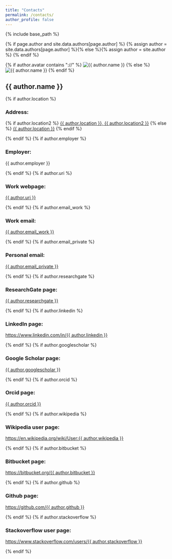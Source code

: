 ```yaml
---
title: "Contacts"
permalink: /contacts/
author_profile: false
---
```


{% include base_path %}

{% if page.author and site.data.authors[page.author] %}
  {% assign author = site.data.authors[page.author] %}{% else %}{% assign author = site.author %}
{% endif %}


<div itemscope itemtype="http://schema.org/Person">

  <div class="author__avatar">
    {% if author.avatar contains "://" %}
    	<img src="{{ author.avatar }}" alt="{{ author.name }}">
    {% else %}
    	<img src="{{ author.avatar | prepend: "/images/" | prepend: base_path }}" class="author__avatar" alt="{{ author.name }}">
    {% endif %}
  </div>

  <div class="author__content">
    <h2 class="author__name">{{ author.name }}</h2>
      {% if author.location %}
        <p>
        <h3>Address:</h3>
          {% if author.location2 %}
          <a href="https://www.google.com/maps/search/{{ author.location }},{{ author.location2 }}"><i class="fa fa-fw fa-map-marker" aria-hidden="true"></i> {{ author.location }}, {{ author.location2 }}</a>
          {% else %}
          <a href="https://www.google.com/maps/search/{{ author.location }}"><i class="fa fa-fw fa-map-marker" aria-hidden="true"></i> {{ author.location }}</a>
          {% endif %}
        </p>
      {% endif %}
      {% if author.employer %}
        <p>
        <h3>Employer:</h3>
        <i class="fa fa-fw fa-briefcase" aria-hidden="true"></i> {{ author.employer }}
        </p>
      {% endif %}
      {% if author.uri %}
        <p>
        <h3>Work webpage:</h3>
        <a href="{{ author.uri }}"><i class="fas fa-fw fa-link" aria-hidden="true"></i> {{ author.uri }}</a>
        </p>
      {% endif %}
      {% if author.email_work %}
        <p>
        <h3>Work email:</h3>
        <a href="mailto:{{ author.email_work }}"><i class="fas fa-fw fa-envelope" aria-hidden="true"></i> {{ author.email_work }}</a>
        </p>
      {% endif %}
      {% if author.email_private %}
        <p>
        <h3>Personal email:</h3>
        <a href="mailto:{{ author.email_private }}"><i class="fas fa-fw fa-envelope" aria-hidden="true"></i> {{ author.email_private }}</a>
        </p>
      {% endif %}
      {% if author.researchgate %}
        <p>
        <h3>ResearchGate page:</h3>
        <a href="{{ author.researchgate }}"><i class="fab fa-fw fa-researchgate" aria-hidden="true"></i> {{ author.researchgate }}</a>
        </p>
      {% endif %}
      {% if author.linkedin %}
        <p>
        <h3>LinkedIn page:</h3>
        <a href="https://www.linkedin.com/in/{{ author.linkedin }}"><i class="fab fa-fw fa-linkedin" aria-hidden="true"></i> https://www.linkedin.com/in/{{ author.linkedin }}</a>
        </p>
      {% endif %}
      {% if author.googlescholar %}
        <p>
        <h3>Google Scholar page:</h3>
        <a href="{{ author.googlescholar }}"><i class="fas fa-fw fa-graduation-cap"></i> {{ author.googlescholar }}</a>
        </p>
      {% endif %}
      {% if author.orcid %}
        <p>
        <h3>Orcid page:</h3>
        <a href="{{ author.orcid }}"><i class="ai ai-orcid-square ai-fw"></i> {{ author.orcid }}</a>
        </p>
      {% endif %}
      {% if author.wikipedia %}
        <p>
        <h3>Wikipedia user page:</h3>
        <a href="https://en.wikipedia.org/wiki/User:{{ author.wikipedia }}"><i class="fab fa-fw fa-wikipedia-w" aria-hidden="true"></i> https://en.wikipedia.org/wiki/User:{{ author.wikipedia }}</a>
        </p>
      {% endif %}
      {% if author.bitbucket %}
        <p>
        <h3>Bitbucket page:</h3>
        <a href="https://bitbucket.org/{{ author.bitbucket }}"><i class="fab fa-fw fa-bitbucket" aria-hidden="true"></i> https://bitbucket.org/{{ author.bitbucket }}</a>
        </p>
      {% endif %}
      {% if author.github %}
        <p>
        <h3>Github page:</h3>
        <a href="https://github.com/{{ author.github }}"><i class="fab fa-fw fa-github" aria-hidden="true"></i> https://github.com/{{ author.github }}</a>
        </p>
      {% endif %}
      {% if author.stackoverflow %}
        <p>
        <h3>Stackoverflow user page:</h3>
        <a href="https://www.stackoverflow.com/users/{{ author.stackoverflow }}"><i class="fab fa-fw fa-stack-overflow" aria-hidden="true"></i> https://www.stackoverflow.com/users/{{ author.stackoverflow }}</a>
        </p>
      {% endif %}
  </div>
</div>
